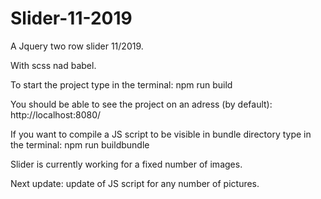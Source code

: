 # Slider-11-2019

A Jquery two row slider 11/2019.

With scss nad babel.

To start the project type in the terminal: npm run build

You should be able to see the project on an adress (by default): http://localhost:8080/

If you want to compile a JS script to be visible in bundle directory type in the terminal: npm run buildbundle

Slider is currently working for a fixed number of images.

Next update: update of JS script for any number of pictures.
